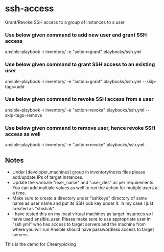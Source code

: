 # ssh-access
Grant/Revoke SSH access to a group of instances to a user

### Use below given command to add new user and grant SSH access
ansible-playbook -i inventory/ -e "action=grant" playbooks/ssh.yml

### Use below given command to grant SSH access to an existing user
ansible-playbook -i inventory/ -e "action=grant" playbooks/ssh.yml --skip-tags=add

### Use below given command to revoke SSH access from a user
ansible-playbook -i inventory/ -e "action=revoke" playbooks/ssh.yml --skip-tags=remove

### Use below given command to remove user, hence revoke SSH access as well
ansible-playbook -i inventory/ -e "action=revoke" playbooks/ssh.yml


## Notes
 - Under [developer_machines] group in inventory/hosts files please add/update IPs of target instances.
 - Update the varibale "user_name" and "user_des" as per requirements. You can add multiple values as well to run the action for mutiple users at a time.
 - Make sure to create a directory under "sshkeys" directory of same name as user name and put its SSH pub key under it. In my case I just created as "shishak".
 - I have tested this on my local virtual machines as target instances so I have used ansible_user. Please make sure to use appropriate user in "ssh.yml" who has access to target servers and the machine from where you will run Ansible should have passwordless access to target servers.  


This is the demo for Cheerypicking
